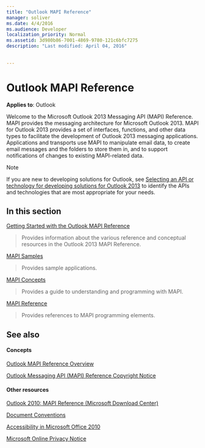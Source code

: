 ```yaml
---
title: "Outlook MAPI Reference"
manager: soliver
ms.date: 4/4/2016
ms.audience: Developer
localization_priority: Normal
ms.assetid: 3d980b86-7001-4869-9780-121c6bfc7275
description: "Last modified: April 04, 2016"
 
 
---
```


# Outlook MAPI Reference

 
  
**Applies to**: Outlook 
  
Welcome to the Microsoft Outlook 2013 Messaging API (MAPI) Reference. MAPI provides the messaging architecture for Microsoft Outlook 2013. MAPI for Outlook 2013 provides a set of interfaces, functions, and other data types to facilitate the development of Outlook 2013 messaging applications. Applications and transports use MAPI to manipulate email data, to create email messages and the folders to store them in, and to support notifications of changes to existing MAPI-related data.
  
> [!NOTE]
> If you are new to developing solutions for Outlook, see [Selecting an API or technology for developing solutions for Outlook 2013](http://msdn.microsoft.com/en-us/library/jj900714.aspx) to identify the APIs and technologies that are most appropriate for your needs. 
  
## In this section

[Getting Started with the Outlook MAPI Reference](getting-started-with-the-outlook-mapi-reference.md)
  
> Provides information about the various reference and conceptual resources in the Outlook 2013 MAPI Reference.
    
[MAPI Samples](mapi-samples.md)
  
> Provides sample applications.
    
[MAPI Concepts](mapi-concepts.md)
  
> Provides a guide to understanding and programming with MAPI.
    
[MAPI Reference](mapi-reference.md)
  
> Provides references to MAPI programming elements.
    
## See also

#### Concepts

[Outlook MAPI Reference Overview](outlook-mapi-reference-overview.md)
  
[Outlook Messaging API (MAPI) Reference Copyright Notice](outlook-messaging-api-mapi-reference-copyright-notice.md)
#### Other resources

[Outlook 2010: MAPI Reference (Microsoft Download Center)](http://www.microsoft.com/downloads/details.aspx?FamilyID=5f61a276-9c09-4c82-9b80-20dccad17a2a)
  
[Document Conventions](http://msdn.microsoft.com/en-us/office/aa905365.aspx)
  
[Accessibility in Microsoft Office 2010](http://www.microsoft.com/enable/products/office2010/default.aspx)
  
[Microsoft Online Privacy Notice](https://privacy.microsoft.com/en-us/privacystatement)

